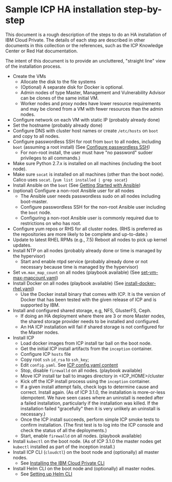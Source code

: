 # Sample ICP HA installation step-by-step

This document is a rough description of the steps to do an HA installation of IBM Cloud Private.  The details of each step are described in other documents in this collection or the references, such as the ICP Knowledge Center or Red Hat documentation.

The intent of this document is to provide an uncluttered, "straight line" view of the installation process.

- Create the VMs
  - Allocate the disk to the file systems
  - (Optional) A separate disk for Docker is optional.
  - Admin nodes of type Master, Management and Vulnerability Advisor can be clones of the same initial VM.  
  - Worker nodes and proxy nodes have lower resource requirements and may be cloned from a VM with fewer resources than the admin nodes.
- Configure network on each VM with static IP (probably already done)
- Set the hostname (probably already done)
- Configure DNS with cluster host names or create `/etc/hosts` on `boot` and copy to all nodes.
- Configure passwordless SSH for root from `boot` to all nodes, including `boot` (assuming a root install) (See [Configure passwordless SSH](configure-passwordless-ssh.md))
  - For non-root install, the user must have "no password" sudoer privileges to all commands.)
- Make sure Python 2.7.x is installed on all machines (including the boot node).
- Make sure `socat` is installed on all machines (other than the boot node). Calico uses `socat`. (`yum list installed | grep socat`)
- Install Ansible on the `boot` (See [Getting Started with Ansible](getting-started-with-ansible.md))
- (optional) Configure a non-root Ansible user for all nodes
  - The Ansible user needs passwordless sudo on all nodes including boot-master.
  - Configure passwordless SSH for the non-root Ansible user including the `boot` node.
  - Configuring a non-root Ansible user is commonly required due to restrictions on who has root.
- Configure yum repos or RHS for all cluster nodes. (RHS is preferred as the repositories are more likely to be complete and up-to-date.)
- Update to latest RHEL RPMs (e.g., 7.5) Reboot all nodes to pick up kernel updates.
- Install NTP on all nodes (probably already done or time is managed by the hypervisor)
  - Start and enable ntpd service (probably already done or not necessary because time is managed by the hypervisor)
- Set `vm.max_map_count` on all nodes (playbook available) (See [set-vm-max-mapcount.yaml](playbooks/icp-preinstall/set-mv-max-mapcount.yaml))
- Install Docker on all nodes (playbook available) (See [install-docker-rhel.yaml](playbooks/icp-preinstall/install-docker-rhel.yaml))
  - Use the Docker install binary that comes with ICP.  It is the version of Docker that has been tested with the given release of ICP and is supported by IBM.
- Install and configured shared storage, e.g, NFS, GlusterFS, Ceph.
  - If doing an HA deployment where there are 3 or more Master nodes, the shared storage provider needs to be installed and configured.  
  - An HA ICP installation will fail if shared storage is not configured for the Master nodes.
- Install ICP
  - Load docker images from ICP install tar ball on the boot node.
  - Get the initial ICP install artifacts from the `inception` container.
  - Configure ICP `hosts` file
  - Copy root `ssh` `id_rsa` to `ssh_key`;
  - Edit `config.yaml`.  See [ICP config.yaml content](icp310-config-yaml-details.md)
  - Stop, disable `firewalld` on all nodes. (playbook available)
  - Move ICP install tar ball to images directory in <ICP_HOME>/cluster
  - Kick off the ICP install process using the `inception` container.
  - If a given install attempt fails, check logs to determine cause and correct. Install again.  (As of ICP 3.1.0, the installation is more-or-less idempotent.  We have seen cases where an uninstall is needed after a failed installation, particularly if the installation was killed.  If the installation failed "gracefully" then it is very unlikely an uninstall is necessary.)
  - Once the ICP install succeeds, perform simple ICP smoke tests to confirm installation.  (The first test is to log into the ICP console and check the status of all the deployments.)
  - Start, enable `firewalld` on all nodes. (playbook available)
- Install `kubectl` on the boot node.  (As of ICP 3.1.0 the master nodes get `kubectl` installed as part of the inception install.)
- Install ICP CLI (`cloudctl`) on the boot node and (optionally) all master nodes.
  - See [Installing the IBM Cloud Private CLI](https://www.ibm.com/support/knowledgecenter/SSBS6K_3.1.0/manage_cluster/install_cli.html)
- Install Helm CLI on the boot node and (optionally) all master nodes.
  - See [Setting up Helm CLI](https://www.ibm.com/support/knowledgecenter/SSBS6K_3.1.0/app_center/create_helm_cli.html)
